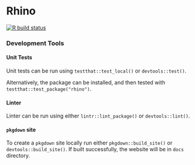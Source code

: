 # Rhino

<!-- badges: start -->
[![R build status](https://github.com/Appsilon/rhino/workflows/R-CMD-check/badge.svg)](https://github.com/Appsilon/rhino/actions)
<!-- badges: end -->

### Development Tools
#### Unit Tests
Unit tests can be run using `testthat::test_local()` or `devtools::test()`.

Alternatively, the package can be installed, and then tested with `testthat::test_package("rhino")`.

#### Linter
Linter can be run using either `lintr::lint_package()` or `devtools::lint()`.

#### `pkgdown` site
To create a `pkgdown` site locally run either `pkgdown::build_site()` or `devtools::build_site()`.
If built successfully, the website will be in `docs` directory.
